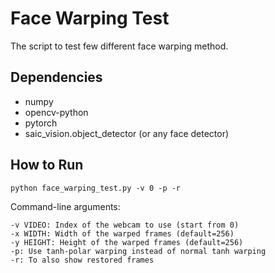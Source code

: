 # Face Warping Test
The script to test few different face warping method.

## Dependencies
* numpy
* opencv-python
* pytorch
* saic_vision.object_detector (or any face detector)

## How to Run
`python face_warping_test.py -v 0 -p -r`

Command-line arguments:
```
-v VIDEO: Index of the webcam to use (start from 0)
-x WIDTH: Width of the warped frames (default=256)
-y HEIGHT: Height of the warped frames (default=256)
-p: Use tanh-polar warping instead of normal tanh warping
-r: To also show restored frames
```
